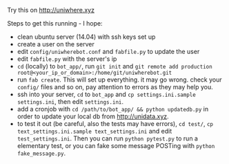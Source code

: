 Try this on http://uniwhere.xyz

Steps to get this running - I hope: 

- clean ubuntu server (14.04) with ssh keys set up
- create a user on the server
- edit `config/uniwherebot.conf` and `fabfile.py` to update the user
- edit `fabfile.py` with the server's ip
- `cd` (locally) to `bot_app/`, run `git init` and `git remote add production root@<your_ip_or_domain>:/home/git/uniwherebot.git`
- run `fab create`. This will set up everything. it may go wrong. check your `config/` files and so on, pay attention to errors as they may help you.
- ssh into your server, `cd` to `bot_app` and `cp settings.ini.sample settings.ini`, then edit `settings.ini`.
- add a cronjob with `cd /path/to/bot_app/ && python updatedb.py` in order to update your local db from http://unidata.xyz.
- to test it out (be careful, also the tests may have errors), `cd test/`, `cp text_settings.ini.sample text_settings.ini` and edit `test_settings.ini`. Then you can run `python pytest.py` to run a elementary test, or you can fake some message POSTing with `python fake_message.py`.
